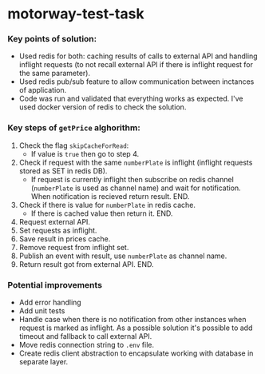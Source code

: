 # motorway-test-task

### Key points of solution:
- Used redis for both: caching results of calls to external API and handling inflight requests (to not recall external API if there is inflight request for the same parameter).
- Used redis pub/sub feature to allow communication between inctances of application.
- Code was run and validated that everything works as expected. I've used docker version of redis to check the solution.

### Key steps of `getPrice` alghorithm:
1. Check the flag `skipCacheForRead`:
    - If value is `true` then go to step 4.
2. Check if request with the same `numberPlate` is inflight (inflight requests stored as SET in redis DB).
    - If request is currently inflight then subscribe on redis channel (`numberPlate` is used as channel name) and wait for notification. When notification is recieved return result. END.
3. Check if there is value for `numberPlate` in redis cache.
    - If there is cached value then return it. END.
4. Request external API.
5. Set requests as inflight.
6. Save result in prices cache.
7. Remove request from inflight set.
8. Publish an event with result, use `numberPlate` as channel name.
9. Return result got from external API. END.

### Potential improvements
- Add error handling
- Add unit tests
- Handle case when there is no notification from other instances when request is marked as inflight. As a possible solution it's possible to add timeout and fallback to call external API.
- Move redis connection string to `.env` file.
- Create redis client abstraction to encapsulate working with database in separate layer.
